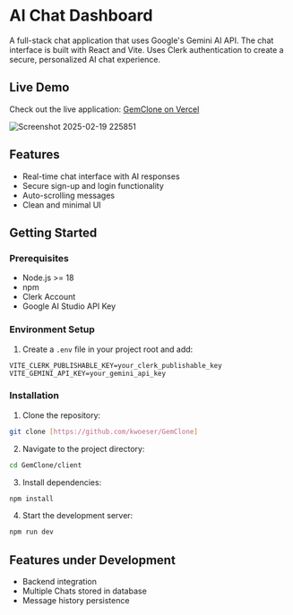 # AI Chat Dashboard
A full-stack chat application that uses Google's Gemini AI API. The chat interface is built with React and Vite. Uses Clerk authentication to create a secure, personalized AI chat experience.

## Live Demo
Check out the live application: [GemClone on Vercel](https://gem-clone-lilac.vercel.app/)

![Screenshot 2025-02-19 225851](https://github.com/user-attachments/assets/323a5f63-726b-4cc0-b54a-b66539d9934c)

## Features
- Real-time chat interface with AI responses
- Secure sign-up and login functionality
- Auto-scrolling messages
- Clean and minimal UI 


## Getting Started

### Prerequisites

- Node.js >= 18
- npm
- Clerk Account
- Google AI Studio API Key

### Environment Setup

1. Create a `.env` file in your project root and add:
```env
VITE_CLERK_PUBLISHABLE_KEY=your_clerk_publishable_key
VITE_GEMINI_API_KEY=your_gemini_api_key
```

### Installation

1. Clone the repository:
```bash
git clone [https://github.com/kwoeser/GemClone]
```

2. Navigate to the project directory:
```bash
cd GemClone/client
```

3. Install dependencies:
```bash
npm install
```

4. Start the development server:
```bash
npm run dev
```

## Features under Development
- Backend integration
- Multiple Chats stored in database
- Message history persistence


